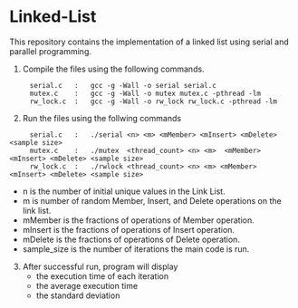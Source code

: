 # Linked-List
This repository contains the implementation of a linked list using serial and parallel programming.

1. Compile the files using the following commands.
```
 	 serial.c 	: 	gcc -g -Wall -o serial serial.c
 	 mutex.c 	: 	gcc -g -Wall -o mutex mutex.c -pthread -lm
	 rw_lock.c 	: 	gcc -g -Wall -o rw_lock rw_lock.c -pthread -lm
```
2. Run the files using the follwing commands
```
	 serial.c 	:	./serial <n> <m> <mMember> <mInsert> <mDelete> <sample size>
	 mutex.c 	:	./mutex  <thread_count> <n> <m>  <mMember> <mInsert> <mDelete> <sample size>
	 rw_lock.c 	:	./rwlock <thread_count> <n> <m> <mMember> <mInsert> <mDelete> <sample size>
```

- n is the number of initial unique values in the Link List.
- m is number of random Member, Insert, and Delete operations on the link list.
- mMember is the fractions of operations of Member operation.
- mInsert is the fractions of operations of Insert operation.
- mDelete is the fractions of operations of Delete operation.
- sample_size is the number of iterations the main code is run.

3. After successful run, program will display 
	- the execution time of each iteration 
	- the average execution time 
	- the standard deviation 
